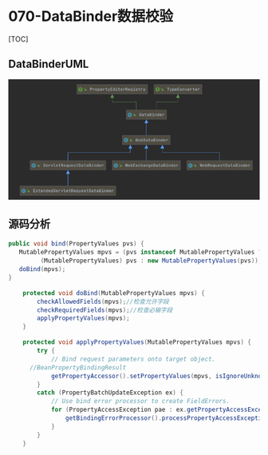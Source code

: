 # 070-DataBinder数据校验

[TOC]

## DataBinderUML

![image-20201224124446547](../../assets/image-20201224124446547.png)



## 源码分析

```java
public void bind(PropertyValues pvs) {
   MutablePropertyValues mpvs = (pvs instanceof MutablePropertyValues ?
         (MutablePropertyValues) pvs : new MutablePropertyValues(pvs));
   doBind(mpvs);
}
```

```java
	protected void doBind(MutablePropertyValues mpvs) {
		checkAllowedFields(mpvs);//检查允许字段
		checkRequiredFields(mpvs);//检查必输字段
		applyPropertyValues(mpvs);
	}
```

```java
	protected void applyPropertyValues(MutablePropertyValues mpvs) {
		try {
			// Bind request parameters onto target object.
      //BeanPropertyBindingResult
			getPropertyAccessor().setPropertyValues(mpvs, isIgnoreUnknownFields(), isIgnoreInvalidFields());
		}
		catch (PropertyBatchUpdateException ex) {
			// Use bind error processor to create FieldErrors.
			for (PropertyAccessException pae : ex.getPropertyAccessExceptions()) {
				getBindingErrorProcessor().processPropertyAccessException(pae, getInternalBindingResult());
			}
		}
	}


```


